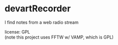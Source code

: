 devartRecorder
==============

I find notes from a web radio stream




license:  GPL   
(note this project uses FFTW w/ VAMP, which is GPL)
